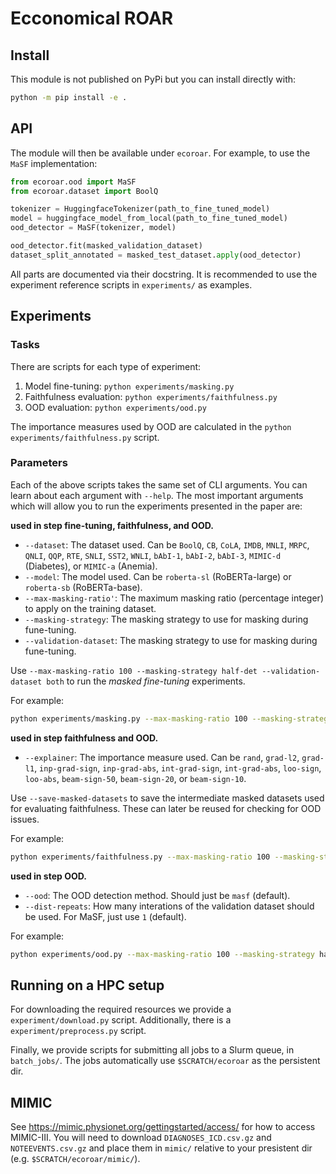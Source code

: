 # Ecconomical ROAR

## Install

This module is not published on PyPi but you can install directly with:

```bash
python -m pip install -e .
```

## API

The module will then be available under `ecoroar`. For example, to use the `MaSF` implementation:

```python
from ecoroar.ood import MaSF
from ecoroar.dataset import BoolQ

tokenizer = HuggingfaceTokenizer(path_to_fine_tuned_model)
model = huggingface_model_from_local(path_to_fine_tuned_model)
ood_detector = MaSF(tokenizer, model)

ood_detector.fit(masked_validation_dataset)
dataset_split_annotated = masked_test_dataset.apply(ood_detector)
```

All parts are documented via their docstring. It is recommended to use the experiment reference scripts
in `experiments/` as examples.

## Experiments

### Tasks

There are scripts for each type of experiment:

1. Model fine-tuning: `python experiments/masking.py`
2. Faithfulness evaluation: `python experiments/faithfulness.py`
3. OOD evaluation: `python experiments/ood.py`

The importance measures used by OOD are calculated in the `python experiments/faithfulness.py` script.

### Parameters

Each of the above scripts takes the same set of CLI arguments. You can learn
about each argument with `--help`. The most important arguments which
will allow you to run the experiments presented in the paper are:

**used in step fine-tuning, faithfulness, and OOD.**

* `--dataset`: The dataset used. Can be `BoolQ`, `CB`, `CoLA`, `IMDB`, `MNLI`, `MRPC`, `QNLI`, `QQP`, `RTE`, `SNLI`, `SST2`, `WNLI`, `bAbI-1`, `bAbI-2`, `bAbI-3`, `MIMIC-d` (Diabetes), or `MIMIC-a` (Anemia).
* `--model`: The model used. Can be `roberta-sl` (RoBERTa-large) or `roberta-sb` (RoBERTa-base).
* `--max-masking-ratio'`: The maximum masking ratio (percentage integer) to apply on the training dataset.
* `--masking-strategy`: The masking strategy to use for masking during fune-tuning.
* `--validation-dataset`: The masking strategy to use for masking during fune-tuning.

Use `--max-masking-ratio 100 --masking-strategy half-det --validation-dataset both` to run the _masked fine-tuning_ experiments.

For example:

```sh
python experiments/masking.py --max-masking-ratio 100 --masking-strategy half-det --validation-dataset both --dataset BoolQ --model roberta-sl
```

**used in step faithfulness and OOD.**

* `--explainer`: The importance measure used. Can be `rand`, `grad-l2`, `grad-l1`, `inp-grad-sign`, `inp-grad-abs`, `int-grad-sign`, `int-grad-abs`, `loo-sign`, `loo-abs`, `beam-sign-50`, `beam-sign-20`, or `beam-sign-10`.

Use `--save-masked-datasets` to save the intermediate masked datasets used for evaluating faithfulness. These can later be reused for checking for OOD issues.

For example:

```sh
python experiments/faithfulness.py --max-masking-ratio 100 --masking-strategy half-det --validation-dataset both --dataset BoolQ --model roberta-sl --explainer int-grad-sign --save-masked-datasets
```

**used in step OOD.**

* `--ood`: The OOD detection method. Should just be `masf` (default).
* `--dist-repeats`: How many interations of the validation dataset should be used. For MaSF, just use `1` (default).

For example:

```sh
python experiments/ood.py --max-masking-ratio 100 --masking-strategy half-det --validation-dataset both --dataset BoolQ --model roberta-sl --explainer int-grad-sign --ood masf
```

## Running on a HPC setup

For downloading the required resources we provide a `experiment/download.py` script.
Additionally, there is a `experiment/preprocess.py` script.

Finally, we provide scripts for submitting all jobs to a Slurm
queue, in `batch_jobs/`. The jobs automatically use `$SCRATCH/ecoroar`
as the persistent dir.

## MIMIC

See https://mimic.physionet.org/gettingstarted/access/ for how to access MIMIC-III.
You will need to download `DIAGNOSES_ICD.csv.gz` and `NOTEEVENTS.csv.gz` and
place them in `mimic/` relative to your presistent dir (e.g. `$SCRATCH/ecoroar/mimic/`).
